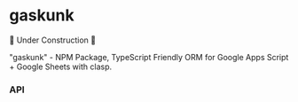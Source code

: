 # gaskunk

🚧 Under Construction 🚧

"gaskunk" - NPM Package, TypeScript Friendly ORM for Google Apps Script + Google Sheets with clasp.

### API
